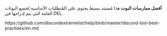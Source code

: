 **أفضل ممارسات البوت** هذا مُستند بسيط يحتوي علي المُتطلبات الأساسية لجميع البوتات العامة التي يتم إدراجها في DEL.

https\://github.com/discordextremelist/help/blob/master/discord-bot-best-practises/en.md